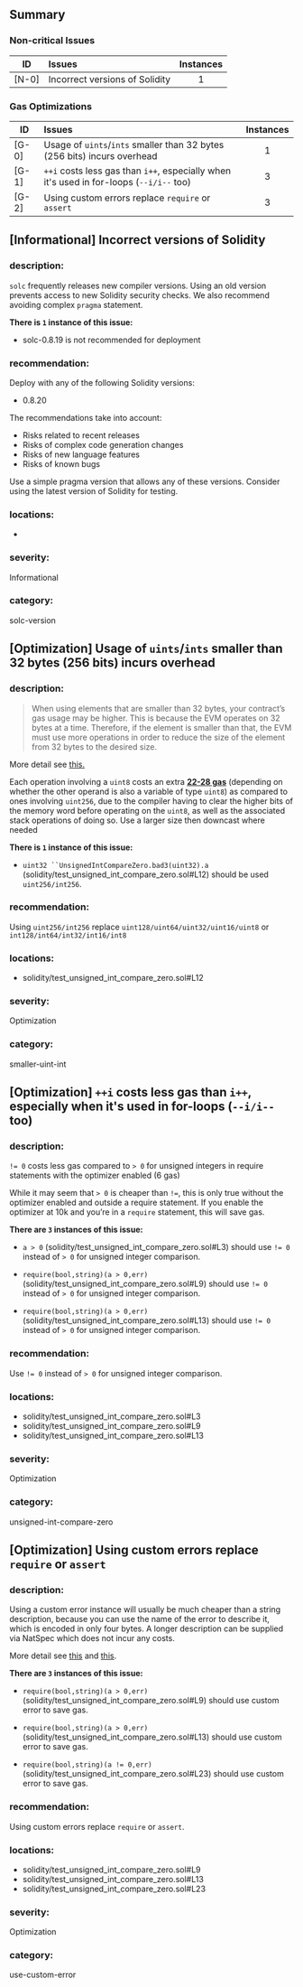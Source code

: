 ## Summary 

### Non-critical Issues

|ID|Issues|Instances|
|---|:---|:---:|
| [N-0] | Incorrect versions of Solidity | 1 |


### Gas Optimizations

|ID|Issues|Instances|
|---|:---|:---:|
| [G-0] | Usage of `uints`/`ints` smaller than 32 bytes (256 bits) incurs overhead | 1 |
| [G-1] | `++i` costs less gas than `i++`, especially when it's used in for-loops (`--i/i--` too) | 3 |
| [G-2] | Using custom errors replace `require` or `assert` | 3 |



## [Informational] Incorrect versions of Solidity

### description:

`solc` frequently releases new compiler versions. Using an old version prevents access to new Solidity security checks.
We also recommend avoiding complex `pragma` statement.

**There is `1` instance of this issue:**

- solc-0.8.19 is not recommended for deployment


### recommendation:

Deploy with any of the following Solidity versions:
- 0.8.20

The recommendations take into account:
- Risks related to recent releases
- Risks of complex code generation changes
- Risks of new language features
- Risks of known bugs

Use a simple pragma version that allows any of these versions.
Consider using the latest version of Solidity for testing.

### locations:
- 

### severity:
Informational

### category:
solc-version

## [Optimization] Usage of `uints`/`ints` smaller than 32 bytes (256 bits) incurs overhead

### description:

> When using elements that are smaller than 32 bytes, your contract’s gas usage may be higher. This is because the EVM operates on 32 bytes at a time. Therefore, if the element is smaller than that, the EVM must use more operations in order to reduce the size of the element from 32 bytes to the desired size.

More detail see [this.](https://docs.soliditylang.org/en/latest/internals/layout_in_storage.html)

Each operation involving a `uint8` costs an extra [**22-28 gas**](https://gist.github.com/0xxfu/3672fec07eb3031cd5da14ac015e04a1) (depending on whether the other operand is also a variable of type `uint8`) as compared to ones involving `uint256`, due to the compiler having to clear the higher bits of the memory word before operating on the `uint8`, as well as the associated stack operations of doing so. Use a larger size then downcast where needed


**There is `1` instance of this issue:**

- `uint32 ``UnsignedIntCompareZero.bad3(uint32).a` (solidity/test_unsigned_int_compare_zero.sol#L12) should be used `uint256/int256`.


### recommendation:

Using `uint256/int256` replace `uint128/uint64/uint32/uint16/uint8` or `int128/int64/int32/int16/int8`


### locations:
- solidity/test_unsigned_int_compare_zero.sol#L12

### severity:
Optimization

### category:
smaller-uint-int

## [Optimization] `++i` costs less gas than `i++`, especially when it's used in for-loops (`--i/i--` too)

### description:

`!= 0` costs less gas compared to `> 0` for unsigned integers in require statements 
with the optimizer enabled (6 gas)

While it may seem that `> 0` is cheaper than `!=`, this is only true without the 
optimizer enabled and outside a require statement. 
If you enable the optimizer at 10k and you’re in a `require` statement, 
this will save gas.



**There are `3` instances of this issue:**

- `a > 0` (solidity/test_unsigned_int_compare_zero.sol#L3) should use `!= 0` instead of `> 0` for unsigned integer comparison.

- `require(bool,string)(a > 0,err)` (solidity/test_unsigned_int_compare_zero.sol#L9) should use `!= 0` instead of `> 0` for unsigned integer comparison.

- `require(bool,string)(a > 0,err)` (solidity/test_unsigned_int_compare_zero.sol#L13) should use `!= 0` instead of `> 0` for unsigned integer comparison.


### recommendation:

Use `!= 0` instead of `> 0` for unsigned integer comparison.


### locations:
- solidity/test_unsigned_int_compare_zero.sol#L3
- solidity/test_unsigned_int_compare_zero.sol#L9
- solidity/test_unsigned_int_compare_zero.sol#L13

### severity:
Optimization

### category:
unsigned-int-compare-zero

## [Optimization] Using custom errors replace `require` or `assert`

### description:

Using a custom error instance will usually be much cheaper than a string description, because you can use the name of the error to describe it, which is encoded in only four bytes. A longer description can be supplied via NatSpec which does not incur any costs.

More detail see [this](https://gist.github.com/0xxfu/712f7965446526f8c5bc53a91d97a215) and [this](https://docs.soliditylang.org/en/latest/control-structures.html#revert).


**There are `3` instances of this issue:**

- `require(bool,string)(a > 0,err)` (solidity/test_unsigned_int_compare_zero.sol#L9) should use custom error to save gas.

- `require(bool,string)(a > 0,err)` (solidity/test_unsigned_int_compare_zero.sol#L13) should use custom error to save gas.

- `require(bool,string)(a != 0,err)` (solidity/test_unsigned_int_compare_zero.sol#L23) should use custom error to save gas.


### recommendation:

Using custom errors replace `require` or `assert`.


### locations:
- solidity/test_unsigned_int_compare_zero.sol#L9
- solidity/test_unsigned_int_compare_zero.sol#L13
- solidity/test_unsigned_int_compare_zero.sol#L23

### severity:
Optimization

### category:
use-custom-error
